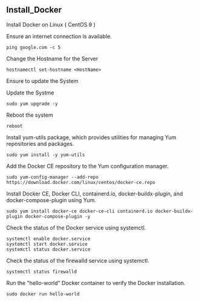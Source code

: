 ## Install_Docker
Install Docker on Linux ( CentOS 9 )

Ensure an internet connection is available.

```
ping google.com -c 5
```

Change the Hostname for the Server
```
hostnamectl set-hostname <HostName>
```

Ensure to update the System

Update the Systme
```
sudo yum upgrade -y
```

Reboot the system
```
reboot
```


Install yum-utils package, which provides utilities for managing Yum repositories and packages.
```
sudo yum install -y yum-utils
```

Add the Docker CE repository to the Yum configuration manager.
```
sudo yum-config-manager --add-repo https://download.docker.com/linux/centos/docker-ce.repo
```

Install Docker CE, Docker CLI, containerd.io, docker-buildx-plugin, and docker-compose-plugin using Yum.
```
sudo yum install docker-ce docker-ce-cli containerd.io docker-buildx-plugin docker-compose-plugin -y
```

Check the status of the Docker service using systemctl.
```
systemctl enable docker.service
systemctl start docker.service
systemctl status docker.service
```

Check the status of the firewalld service using systemctl.
```
systemctl status firewalld
```

Run the "hello-world" Docker container to verify the Docker installation.
```
sudo docker run hello-world
```
